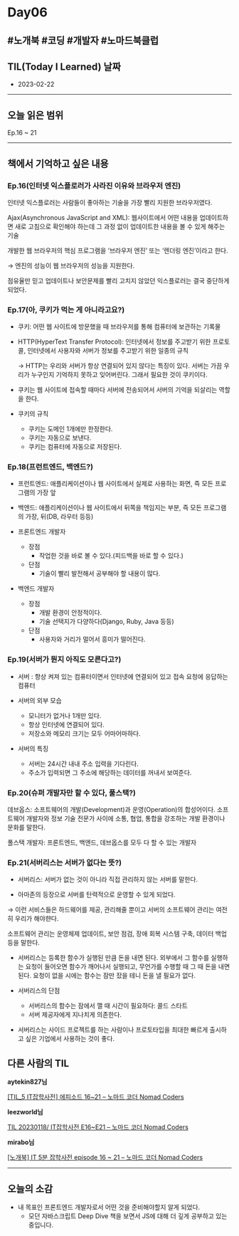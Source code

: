 # Day06

## #노개북 #코딩 #개발자 #노마드북클럽

## TIL(Today I Learned) 날짜

- 2023-02-22

---

## 오늘 읽은 범위

Ep.16 ~ 21

---

## 책에서 기억하고 싶은 내용

### Ep.16(인터넷 익스플로러가 사라진 이유와 브라우저 엔진)

인터넷 익스플로러는 사람들이 좋아하는 기술을 가장 빨리 지원한 브라우저였다.

Ajax(Asynchronous JavaScript and XML): 웹사이트에서 어떤 내용을 업데이트하면 새로 고침으로 확인해야 하는데 그 과정 없이 업데이트한 내용을 볼 수 있게 해주는 기술

개발한 웹 브라우저의 핵심 프로그램을 ‘브라우저 엔진’ 또는 ‘렌더링 엔진’이라고 한다.

→ 엔진의 성능이 웹 브라우저의 성능을 지원한다.

점유율만 믿고 업데이트나 보안문제를 빨리 고치지 않았던 익스플로러는 결국 중단하게 되었다.

### Ep.17(아, 쿠키가 먹는 게 아니라고요?)

- 쿠키: 어떤 웹 사이트에 방문했을 때 브라우저를 통해 컴퓨터에 보관하는 기록물

- HTTP(HyperText Transfer Protocol): 인터넷에서 정보를 주고받기 위한 프로토콜, 인터넷에서 사용자와 서버가 정보를 주고받기 위한 일종의 규칙

  → HTTP는 우리와 서버가 항상 연결되어 있지 않다는 특징이 있다. 서버는 가끔 우리가 누구인지 기억하지 못하고 잊어버린다. 그래서 필요한 것이 쿠키이다.

- 쿠키는 웹 사이트에 접속할 때마다 서버에 전송되어서 서버의 기억을 되살리는 역할을 한다.

- 쿠키의 규칙
  - 쿠키는 도메인 1개에만 한정한다.
  - 쿠키는 자동으로 보낸다.
  - 쿠키는 컴퓨터에 자동으로 저장된다.

### Ep.18(프런트엔드, 백엔드?)

- 프런트엔드: 애플리케이션이나 웹 사이트에서 실제로 사용하는 화면, 즉 모든 프로그램의 가장 앞
- 백엔드: 애플리케이션이나 웹 사이트에서 뒤쪽을 책임지는 부분, 즉 모든 프로그램의 가장, 뒤(DB, 라우터 등등)

- 프론트엔드 개발자

  - 장점
    - 작업한 것을 바로 볼 수 있다.(피드백을 바로 할 수 있다.)
  - 단점
    - 기술이 빨리 발전해서 공부해야 할 내용이 많다.

- 백엔드 개발자
  - 장점
    - 개발 환경이 안정적이다.
    - 기술 선택지가 다양하다(Django, Ruby, Java 등등)
  - 단점
    - 사용자와 거리가 멀어서 흥미가 떨어진다.

### Ep.19(서버가 뭔지 아직도 모른다고?)

- 서버 : 항상 켜져 있는 컴퓨터이면서 인터넷에 연결되어 있고 접속 요청에 응답하는 컴퓨터

- 서버의 외부 모습

  - 모니터가 없거나 1개만 있다.
  - 항상 인터넷에 연결되어 있다.
  - 저장소와 메모리 크기는 모두 어마어마하다.

- 서버의 특징
  - 서버는 24시간 내내 주소 입력을 기다린다.
  - 주소가 입력되면 그 주소에 해당하는 데이터를 꺼내서 보여준다.

### Ep.20(슈퍼 개발자만 할 수 있다, 풀스택?)

데브옵스: 소프트웨어의 개발(Development)과 운영(Operation)의 합성어이다. 소프트웨어 개발자와 정보 기술 전문가 사이에 소통, 협업, 통합을 강조하는 개발 환경이나 문화를 말한다.

풀스택 개발자: 프론트엔드, 백엔드, 데브옵스를 모두 다 할 수 있는 개발자

### Ep.21(서버리스는 서버가 없다는 뜻?)

- 서버리스: 서버가 없는 것이 아니라 직접 관리하지 않는 서버를 말한다.

- 아마존의 등장으로 서버를 탄력적으로 운영할 수 있게 되었다.

→ 이런 서비스들은 하드웨어를 제공, 관리해줄 뿐이고 서버의 소프트웨어 관리는 여전히 우리가 해야햔다.

소프트웨어 관리는 운영체제 업데이트, 보안 점검, 장애 회복 시스템 구축, 데이터 백업 등을 말한다.

- 서버리스는 등록한 함수가 실행된 만큼 돈을 내면 된다. 외부에서 그 함수를 실행하는 요청이 들어오면 함수가 깨어나서 실행되고, 무언가를 수행할 때 그 때 돈을 내면 된다. 요청이 없을 시에는 함수는 잠만 잤을 테니 돈을 낼 필요가 없다.

- 서버리스의 단점

  - 서버리스의 함수는 잠에서 깰 때 시간이 필요하다: 콜드 스타트
  - 서버 제공자에게 지나치게 의존한다.

- 서버리스는 사이드 프로젝트를 하는 사람이나 프로토타입을 최대한 빠르게 출시하고 싶은 기업에서 사용하는 것이 좋다.

## 다른 사람의 TIL

**aytekin827님**

[[TIL_5 IT잡학사전] 에피소드 16~21 – 노마드 코더 Nomad Coders](https://nomadcoders.co/community/thread/6497)

**leezworld님**

[TIL 20230118/ IT잡학사전 E16~E21 – 노마드 코더 Nomad Coders](https://nomadcoders.co/community/thread/6547)

**mirabo님**

[[노개북] IT 5분 잡학사전 episode 16 ~ 21 – 노마드 코더 Nomad Coders](https://nomadcoders.co/community/thread/7339)

---

## 오늘의 소감

- 내 목표인 프론트엔드 개발자로서 어떤 것을 준비해야할지 알게 되었다.
  - 모던 자바스크립트 Deep Dive 책을 보면서 JS에 대해 더 깊게 공부하고 있는 중입니다.
